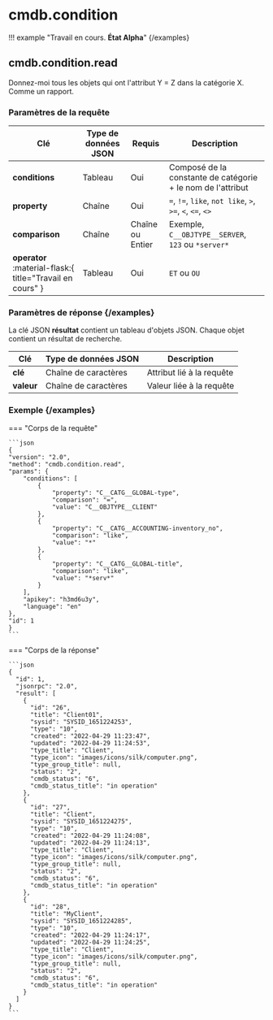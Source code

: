 # cmdb.condition

!!! example "Travail en cours. **État Alpha**" {/examples}

## cmdb.condition.read

Donnez-moi tous les objets qui ont l'attribut Y = Z dans la catégorie X. Comme un rapport.

### Paramètres de la requête

| Clé                                                       | Type de données JSON | Requis            | Description                                               |
| --------------------------------------------------------- | -------------------- | ----------------- | --------------------------------------------------------- |
| **conditions**                                            | Tableau              | Oui               | Composé de la constante de catégorie + le nom de l'attribut |
| **property**                                              | Chaîne               | Oui               | `=`, `!=`, `like`, `not like`, `>`, `>=`, `<`, `<=`, `<>` |
| **comparison**                                            | Chaîne               | Chaîne ou Entier   | Exemple, `C__OBJTYPE__SERVER`, `123` ou `*server*`        |
| **operator** :material-flask:{ title="Travail en cours" } | Tableau              | Oui               | `ET` ou `OU`                                             |

### Paramètres de réponse {/examples}

La clé JSON **résultat** contient un tableau d'objets JSON. Chaque objet contient un résultat de recherche.

| Clé       | Type de données JSON | Description                      |
| --------- | --------------------- | -------------------------------- |
| **clé**   | Chaîne de caractères | Attribut lié à la requête        |
| **valeur** | Chaîne de caractères | Valeur liée à la requête         |

### Exemple {/examples}

=== "Corps de la requête"

    ```json
    {
    "version": "2.0",
    "method": "cmdb.condition.read",
    "params": {
        "conditions": [
            {
                "property": "C__CATG__GLOBAL-type",
                "comparison": "=",
                "value": "C__OBJTYPE__CLIENT"
            },
            {
                "property": "C__CATG__ACCOUNTING-inventory_no",
                "comparison": "like",
                "value": "*"
            },
            {
                "property": "C__CATG__GLOBAL-title",
                "comparison": "like",
                "value": "*serv*"
            }
        ],
        "apikey": "h3md6u3y",
        "language": "en"
    },
    "id": 1
    }
    ```

=== "Corps de la réponse"

    ```json
    {
      "id": 1,
      "jsonrpc": "2.0",
      "result": [
        {
          "id": "26",
          "title": "Client01",
          "sysid": "SYSID_1651224253",
          "type": "10",
          "created": "2022-04-29 11:23:47",
          "updated": "2022-04-29 11:24:53",
          "type_title": "Client",
          "type_icon": "images/icons/silk/computer.png",
          "type_group_title": null,
          "status": "2",
          "cmdb_status": "6",
          "cmdb_status_title": "in operation"
        },
        {
          "id": "27",
          "title": "Client",
          "sysid": "SYSID_1651224275",
          "type": "10",
          "created": "2022-04-29 11:24:08",
          "updated": "2022-04-29 11:24:13",
          "type_title": "Client",
          "type_icon": "images/icons/silk/computer.png",
          "type_group_title": null,
          "status": "2",
          "cmdb_status": "6",
          "cmdb_status_title": "in operation"
        },
        {
          "id": "28",
          "title": "MyClient",
          "sysid": "SYSID_1651224285",
          "type": "10",
          "created": "2022-04-29 11:24:17",
          "updated": "2022-04-29 11:24:25",
          "type_title": "Client",
          "type_icon": "images/icons/silk/computer.png",
          "type_group_title": null,
          "status": "2",
          "cmdb_status": "6",
          "cmdb_status_title": "in operation"
        }
      ]
    }
    ```
